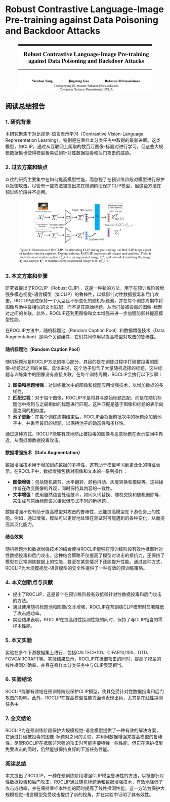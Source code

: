 # Robust Contrastive Language-Image Pre-training  against Data Poisoning and Backdoor Attacks

<figure><img src="../.gitbook/assets/image (73).png" alt=""><figcaption></figcaption></figure>

## 阅读总结报告

### 1. 研究背景

本研究聚焦于对比视觉-语言表示学习（Contrastive Vision-Language Representation Learning），特别是在零样本分类任务中取得的最新进展。这类模型，如CLIP，通过从互联网上爬取的数百万图像-标题对进行学习，但这些大规模数据集也使得模型极易受到针对性数据投毒和后门攻击的威胁。

### 2. 过去方案和缺点

以往的研究主要集中在如何提高模型性能，而忽视了在预训练阶段对模型进行保护以抵御攻击。尽管有一些方法被提出来在微调阶段保护CLIP模型，但这些方法在预训练阶段并不适用。

<figure><img src="../.gitbook/assets/image (74).png" alt=""><figcaption></figcaption></figure>

### 3. 本文方案和步骤

研究者提出了ROCLIP（Robust CLIP），这是一种新的方法，用于在预训练阶段增强多模态视觉-语言模型（如CLIP）的鲁棒性，以抵御针对性数据投毒和后门攻击。ROCLIP通过保持一个大型且不断变化的随机标题池，并在每个训练周期中将图像与池中最相似的文本匹配，而不是其原始标题，从而打破被投毒的图像-标题对之间的关联。此外，ROCLIP还利用图像和文本增强来进一步加强防御并提高模型性能。



在ROCLIP方法中，随机标题池（Random Caption Pool）和数据增强技术（Data Augmentation）是两个关键组件，它们共同作用以提高模型对攻击的鲁棒性。

#### 随机标题池（Random Caption Pool）

随机标题池是ROCLIP方法的核心部分，其目的是在训练过程中打破被投毒的图像-标题对之间的关联。具体来说，这个池子包含了大量随机选择的标题，这些标题与训练集中的图像没有直接关联。在每个训练周期，ROCLIP会执行以下步骤：

1. **图像和标题增强**：对训练批次中的图像和标题应用增强技术，以增加数据的多样性。
2. **匹配过程**：对于每个图像，ROCLIP不是将其与原始标题匹配，而是在随机标题池中找到与之最相似的标题进行匹配。这种匹配是基于图像和标题的表示向量之间的相似度。
3. **池子更新**：在每个训练周期结束后，ROCLIP会将当前批次中的标题添加到池子中，并丢弃最旧的标题，以保持池子的动态性和多样性。

通过这种方式，ROCLIP能够有效地防止被投毒的图像与恶意标题在表示空间中靠近，从而抵御数据投毒攻击。

#### 数据增强技术（Data Augmentation）

数据增强技术用于增加训练数据的多样性，这有助于模型学习到更泛化的特征表示。在ROCLIP中，数据增强包括对图像和文本的一系列操作：

* **图像增强**：包括随机裁剪、水平翻转、颜色抖动、灰度转换和模糊等。这些操作旨在改变图像的外观，同时保持其内容的一致性。
* **文本增强**：使用自然语言处理技术，如同义词替换、随机交换和随机删除等，来生成与原始标题语义相似但形式不同的新标题。

数据增强不仅有助于提高模型对攻击的鲁棒性，还能提高模型在下游任务上的性能。例如，通过增强，模型可以更好地处理在测试时可能遇到的各种变化，从而提高其泛化能力。

#### 结合效果

随机标题池和数据增强技术的结合使得ROCLIP能够在预训练阶段有效地抵御针对性数据投毒和后门攻击。这种结合策略不仅提高了模型对攻击的抵抗力，还保持了模型在正常训练数据上的性能，甚至在某些情况下还能提升性能。通过这种方式，ROCLIP为大规模视觉-语言模型的安全性提供了一种有效的预训练策略。



### 4. 本文创新点与贡献

* 提出了ROCLIP，这是首个在预训练阶段有效抵御针对性数据投毒和后门攻击的方法。
* 通过使用随机标题池和图像/文本增强，ROCLIP在预训练CLIP模型时显著降低了攻击成功率。
* 实验结果表明，ROCLIP在提高线性探测性能的同时，保持了与CLIP相当的零样本性能。

### 5. 本文实验

实验在多个下游数据集上进行，包括CALTECH101、CIFAR10/100、DTD、FGVCAIRCRAFT等。实验结果显示，ROCLIP在抵御攻击的同时，提高了模型的线性探测准确率，并且在零样本分类任务中与CLIP表现相当。

### 6. 实验结论

ROCLIP能够有效地在预训练阶段保护CLIP模型，使其免受针对性数据投毒和后门攻击的影响。此外，ROCLIP在提高模型性能方面也表现出色，尤其是在线性探测任务中。

### 7. 全文结论

ROCLIP为在预训练阶段保护大规模视觉-语言模型提供了一种有效的解决方案，它通过打破被投毒的图像-标题对之间的关联，并利用数据增强来提高模型的鲁棒性。尽管ROCLIP在抵御非常强的攻击时可能需要牺牲一些性能，但它在保护模型免受攻击的同时，仍然能够保持良好的下游任务性能。

### 阅读总结

本文提出了ROCLIP，一种在预训练阶段增强CLIP模型鲁棒性的方法，以抵御针对性数据投毒和后门攻击。ROCLIP通过随机标题池和数据增强技术，有效地降低了攻击成功率，并在保持零样本性能的同时提高了线性探测性能。这一方法为保护大规模视觉-语言模型免受攻击提供了新的视角，并在实验中证明了其有效性。
